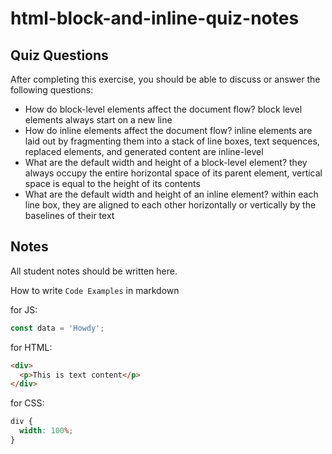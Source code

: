 # html-block-and-inline-quiz-notes

## Quiz Questions

After completing this exercise, you should be able to discuss or answer the following questions:

- How do block-level elements affect the document flow?
  block level elements always start on a new line
- How do inline elements affect the document flow?
  inline elements are laid out by fragmenting them into a stack of line boxes, text sequences, replaced elements, and generated content are inline-level
- What are the default width and height of a block-level element?
  they always occupy the entire horizontal space of its parent element, vertical space is equal to the height of its contents
- What are the default width and height of an inline element?
  within each line box, they are aligned to each other horizontally or vertically by the baselines of their text

## Notes

All student notes should be written here.

How to write `Code Examples` in markdown

for JS:

```javascript
const data = 'Howdy';
```

for HTML:

```html
<div>
  <p>This is text content</p>
</div>
```

for CSS:

```css
div {
  width: 100%;
}
```
